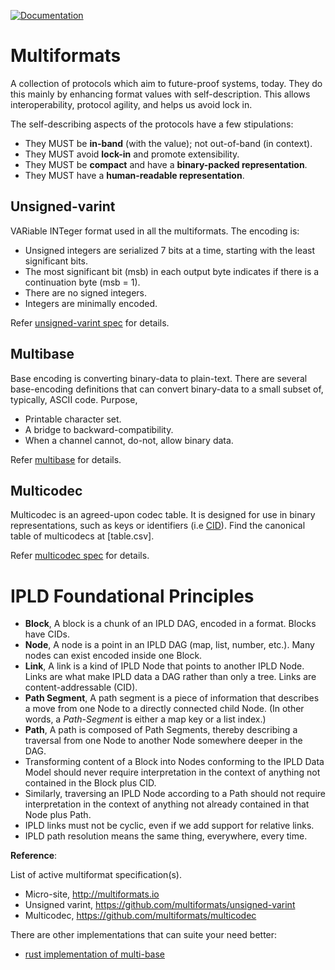[![Documentation](https://docs.rs/iprs/badge.svg?style=flat-square)](https://docs.rs/iprs)

Multiformats
============

A collection of protocols which aim to future-proof systems, today.
They do this mainly by enhancing format values with self-description.
This allows interoperability, protocol agility, and helps us avoid
lock in.

The self-describing aspects of the protocols have a few stipulations:

* They MUST be **in-band** (with the value); not out-of-band (in context).
* They MUST avoid **lock-in** and promote extensibility.
* They MUST be **compact** and have a **binary-packed representation**.
* They MUST have a **human-readable representation**.

Unsigned-varint
---------------

VARiable INTeger format used in all the multiformats. The encoding is:

* Unsigned integers are serialized 7 bits at a time, starting with the
  least significant bits.
* The most significant bit (msb) in each output byte indicates if there
  is a continuation byte (msb = 1).
* There are no signed integers.
* Integers are minimally encoded.

Refer [unsigned-varint spec][unsigned-varint] for details.

Multibase
---------

Base encoding is converting binary-data to plain-text. There are several
base-encoding definitions that can convert binary-data to a small
subset of, typically, ASCII code. Purpose,

* Printable character set.
* A bridge to backward-compatibility.
* When a channel cannot, do-not, allow binary data.

Refer [multibase][multibase] for details.

Multicodec
----------

Multicodec is an agreed-upon codec table. It is designed for use in
binary representations, such as keys or identifiers (i.e [CID][CID]).
Find the canonical table of multicodecs at [table.csv].

Refer [multicodec spec][multicodec] for details.

IPLD Foundational Principles
============================

* **Block**, A block is a chunk of an IPLD DAG, encoded in a format.
  Blocks have CIDs.
* **Node**, A node is a point in an IPLD DAG (map, list, number, etc.).
  Many nodes can exist encoded inside one Block.
* **Link**, A link is a kind of IPLD Node that points to another IPLD Node.
  Links are what make IPLD data a DAG rather than only a tree.
  Links are content-addressable (CID).
* **Path Segment**, A path segment is a piece of information that describes a
  move from one Node to a directly connected child Node. (In other words,
  a _Path-Segment_ is either a map key or a list index.)
* **Path**, A path is composed of Path Segments, thereby describing a
  traversal from one Node to another Node somewhere deeper in the DAG.
* Transforming content of a Block into Nodes conforming to the IPLD Data
  Model should never require interpretation in the context of anything
  not contained in the Block plus CID.
* Similarly, traversing an IPLD Node according to a Path should not require
  interpretation in the context of anything not already contained in that
  Node plus Path.
* IPLD links must not be cyclic, even if we add support for relative links.
* IPLD path resolution means the same thing, everywhere, every time.

**Reference**:

List of active multiformat specification(s).

* Micro-site, http://multiformats.io
* Unsigned varint, https://github.com/multiformats/unsigned-varint
* Multicodec, https://github.com/multiformats/multicodec

There are other implementations that can suite your need better:

* [rust implementation of multi-base][rust-multibase]

[unsigned-varint]: https://github.com/multiformats/unsigned-varint
[rust-multibase]: https://github.com/multiformats/rust-multibase
[multibase]: https://github.com/multiformats/multibase
[multicodec]: https://github.com/multiformats/multicodec
[CID]: https://github.com/ipld/cid
[multicodec-table]: https://github.com/multiformats/multicodec/blob/master/table.csv
